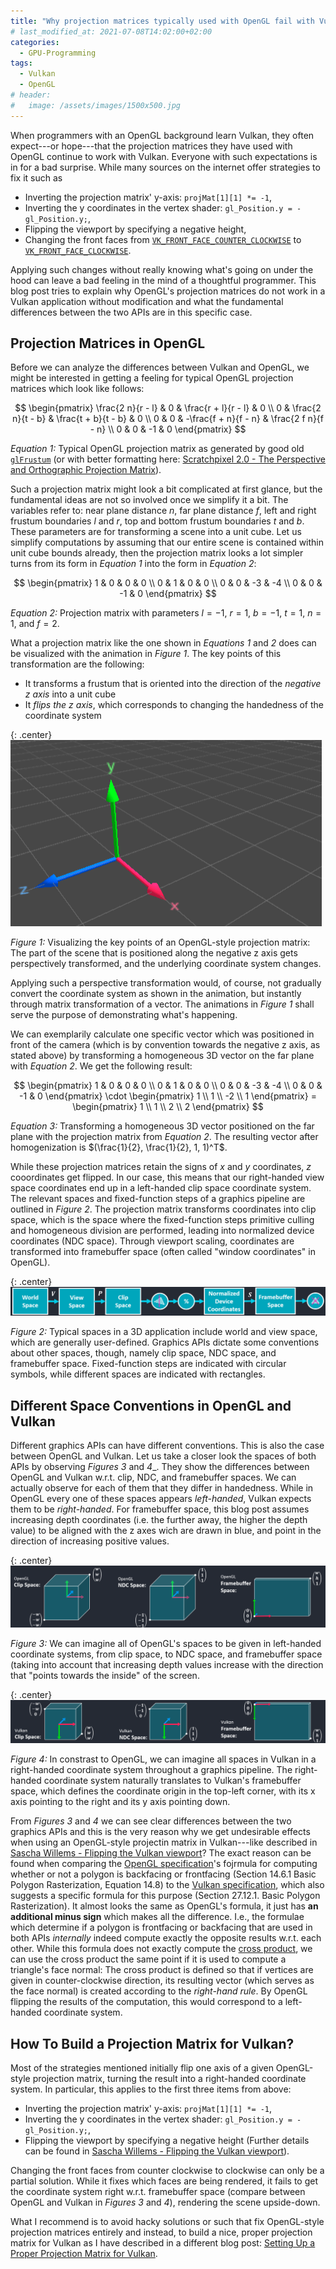 ```yaml
---
title: "Why projection matrices typically used with OpenGL fail with Vulkan"
# last_modified_at: 2021-07-08T14:02:00+02:00
categories:
  - GPU-Programming
tags:
  - Vulkan
  - OpenGL
# header:
#   image: /assets/images/1500x500.jpg
---
```


When programmers with an OpenGL background learn Vulkan, they often expect---or hope---that the projection matrices they have used with OpenGL continue to work with Vulkan. Everyone with such expectations is in for a bad surprise. While many sources on the internet offer strategies to fix it such as

- Inverting the projection matrix' y-axis: `projMat[1][1] *= -1`,
- Inverting the y coordinates in the vertex shader: `gl_Position.y = -gl_Position.y;`,
- Flipping the viewport by specifying a negative height,
- Changing the front faces from [`VK_FRONT_FACE_COUNTER_CLOCKWISE`](https://www.khronos.org/registry/vulkan/specs/1.2-extensions/man/html/VkFrontFace.html) to [`VK_FRONT_FACE_CLOCKWISE`](https://www.khronos.org/registry/vulkan/specs/1.2-extensions/man/html/VkFrontFace.html).

Applying such changes without really knowing what's going on under the hood can leave a bad feeling in the mind of a thoughtful programmer. This blog post tries to explain why OpenGL's projection matrices do not work in a Vulkan application without modification and what the fundamental differences between the two APIs are in this specific case.

## Projection Matrices in OpenGL

Before we can analyze the differences between Vulkan and OpenGL, we might be interested in getting a feeling for typical OpenGL projection matrices which look like follows:

$$ \begin{pmatrix}
\frac{2 n}{r - l} & 0 & \frac{r + l}{r - l} & 0 \\
0 & \frac{2 n}{t - b} & \frac{t + b}{t - b} & 0 \\
0 & 0 & -\frac{f + n}{f - n} & \frac{2 f n}{f - n} \\
0 & 0 & -1 & 0 
\end{pmatrix} $$      

_Equation 1:_ Typical OpenGL projection matrix as generated by good old [`glFrustum`](https://www.khronos.org/registry/OpenGL-Refpages/gl2.1/xhtml/glFrustum.xml) (or with better formatting here: [Scratchpixel 2.0 - The Perspective and Orthographic Projection Matrix](https://www.scratchapixel.com/lessons/3d-basic-rendering/perspective-and-orthographic-projection-matrix/opengl-perspective-projection-matrix)).

Such a projection matrix might look a bit complicated at first glance, but the fundamental ideas are not so involved once we simplify it a bit. The variables refer to: near plane distance $n$, far plane distance $f$, left and right frustum boundaries $l$ and $r$, top and bottom frustum boundaries $t$ and $b$. These parameters are for transforming a scene into a unit cube. Let us simplify computations by assuming that our entire scene is contained within unit cube bounds already, then the projection matrix looks a lot simpler turns from its form in _Equation 1_ into the form in _Equation 2_:

$$ \begin{pmatrix}
1 & 0 & 0 & 0 \\
0 & 1 & 0 & 0 \\
0 & 0 & -3 & -4 \\
0 & 0 & -1 & 0 
\end{pmatrix} $$          

_Equation 2:_ Projection matrix with parameters $l = -1$, $r = 1$, $b = -1$, $t = 1$, $n = 1$, and $f = 2$.

What a projection matrix like the one shown in _Equations 1_ and _2_ does can be visualized with the animation in _Figure 1_. The key points of this transformation are the following:
- It transforms a frustum that is oriented into the direction of the _negative z axis_ into a unit cube
- It _flips the z axis_, which corresponds to changing the handedness of the coordinate system

{: .center}
[![OpenGL projection effect visualized](/assets/images/opengl-projection-and-z-flip3.gif)](/assets/images/opengl-projection-and-z-flip3.gif)

_Figure 1:_ Visualizing the key points of an OpenGL-style projection matrix: The part of the scene that is positioned along the negative z axis gets perspectively transformed, and the underlying coordinate system changes.

Applying such a perspective transformation would, of course, not gradually convert the coordinate system as shown in the animation, but instantly through matrix transformation of a vector. The animations in _Figure 1_ shall serve the purpose of demonstrating what's happening. 

We can exemplarily calculate one specific vector which was positioned in front of the camera (which is by convention towards the negative z axis, as stated above) by transforming a homogeneous 3D vector on the far plane with _Equation 2_. We get the following result:

$$ \begin{pmatrix}
1 & 0 & 0 & 0 \\
0 & 1 & 0 & 0 \\
0 & 0 & -3 & -4 \\
0 & 0 & -1 & 0 
\end{pmatrix}            \cdot 
\begin{pmatrix}
1 \\
1 \\
-2 \\
1 \end{pmatrix}            = 
\begin{pmatrix}
1 \\
1 \\
2 \\
2  
\end{pmatrix} $$         

_Equation 3:_ Transforming a homogeneous 3D vector positioned on the far plane with the projection matrix from _Equation 2_. The resulting vector after homogenization is $(\frac{1}{2}, \frac{1}{2}, 1, 1)^T$. 

While these projection matrices retain the signs of $x$ and $y$ coordinates, $z$ cooordinates get flipped. In our case, this means that our right-handed view space coordinates end up in a left-handed clip space coordinate system. The relevant spaces and fixed-function steps of a graphics pipeline are outlined in _Figure 2_. The projection matrix transforms coordinates into clip space, which is the space where the fixed-function steps primitive culling and homogeneous division are performed, leading into normalized device coordinates (NDC space). Through viewport scaling, coordinates are transformed into framebuffer space (often called "window coordinates" in OpenGL).

{: .center}
[![Graphics pipeline, different spaces and operations](/assets/images/different_spaces_and_ops.png)](/assets/images/different_spaces_and_ops.png)

_Figure 2:_ Typical spaces in a 3D application include world and view space, which are generally user-defined. Graphics APIs dictate some conventions about other spaces, though, namely clip space, NDC space, and framebuffer space. Fixed-function steps are indicated with circular symbols, while different spaces are indicated with rectangles.

## Different Space Conventions in OpenGL and Vulkan

Different graphics APIs can have different conventions. This is also the case between OpenGL and Vulkan. Let us take a closer look the spaces of both APIs by observing _Figures 3_ and _4__. They show the differences between OpenGL and Vulkan w.r.t. clip, NDC, and framebuffer spaces. We can actually observe for each of them that they differ in handedness. While in OpenGL every one of these spaces appears _left-handed_, Vulkan expects them to be _right-handed_. For framebuffer space, this blog post assumes increasing depth coordinates (i.e. the further away, the higher the depth value) to be aligned with the z axes wich are drawn in blue, and point in the direction of increasing positive values.

{: .center}
[![Clip Space, NDC space, and framebuffer space details in OpenGL](/assets/images/opengl-spaces.png)](/assets/images/opengl-spaces.png)

_Figure 3:_ We can imagine all of OpenGL's spaces to be given in left-handed coordinate systems, from clip space, to NDC space, and framebuffer space (taking into account that increasing depth values increase with the direction that "points towards the inside" of the screen.

{: .center}
[![Clip Space, NDC space, and framebuffer space details in Vulkan](/assets/images/vulkan-spaces.png)](/assets/images/vulkan-spaces.png)

_Figure 4:_ In constrast to OpenGL, we can imagine all spaces in Vulkan in a right-handed coordinate system throughout a graphics pipeline. The right-handed coordinate system naturally translates to Vulkan's framebuffer space, which defines the coordinate origin in the top-left corner, with its x axis pointing to the right and its y axis pointing down.

From _Figures 3_ and _4_ we can see clear differences between the two graphics APIs and this is the very reason why we get undesirable effects when using an OpenGL-style projectin matrix in Vulkan---like described in [Sascha Willems - Flipping the Vulkan viewport](https://www.saschawillems.de/blog/2019/03/29/flipping-the-vulkan-viewport/)? 
The exact reason can be found when comparing the [OpenGL specification](https://www.khronos.org/registry/OpenGL/specs/gl/glspec46.core.pdf)'s fojrmula for computing whether or not a polygon is backfacing or frontfacing (Section 14.6.1 Basic Polygon Rasterization, Equation 14.8) to the [Vulkan specification](https://www.khronos.org/registry/vulkan/specs/1.2-extensions/html/vkspec.html), which also suggests a specific formula for this purpose (Section 27.12.1. Basic Polygon Rasterization). It almost looks the same as OpenGL's formula, it just has **an additional minus sign** which makes all the difference. I.e., the formulae which determine if a polygon is frontfacing or backfacing that are used in both APIs _internally_ indeed compute exactly the opposite results w.r.t. each other. 
While this formula does not exactly compute the [cross product](https://en.wikipedia.org/wiki/Cross_product), we can use the cross product the same point if it is used to compute a triangle's face normal: The cross product is defined so that if vertices are given in counter-clockwise direction, its resulting vector (which serves as the face normal) is created according to the _right-hand rule_. By OpenGL flipping the results of the computation, this would correspond to a left-handed coordinate system.

## How To Build a Projection Matrix for Vulkan?

Most of the strategies mentioned initially flip one axis of a given OpenGL-style projection matrix, turning the result into a right-handed coordinate system. In particular, this applies to the first three items from above:

- Inverting the projection matrix' y-axis: `projMat[1][1] *= -1`,
- Inverting the y coordinates in the vertex shader: `gl_Position.y = -gl_Position.y;`,
- Flipping the viewport by specifying a negative height (Further details can be found in [Sascha Willems - Flipping the Vulkan viewport](https://www.saschawillems.de/blog/2019/03/29/flipping-the-vulkan-viewport/)).

Changing the front faces from counter clockwise to clockwise can only be a partial solution. While it fixes which faces are being rendered, it fails to get the coordinate system right w.r.t. framebuffer space (compare between OpenGL and Vulkan in _Figures 3_ and _4_), rendering the scene upside-down. 

What I recommend is to avoid hacky solutions or such that fix OpenGL-style projection matrices entirely and instead, to build a nice, proper projection matrix for Vulkan as I have described in a different blog post: [Setting Up a Proper Projection Matrix for Vulkan](https://johannesugb.github.io/gpu-programming/setting-up-a-proper-vulkan-projection-matrix/).
